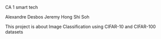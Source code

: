 CA 1 smart tech

Alexandre Desbos
Jeremy Hong Shi Soh

This project is about Image Classification using CIFAR-10 and CIFAR-100 datasets

